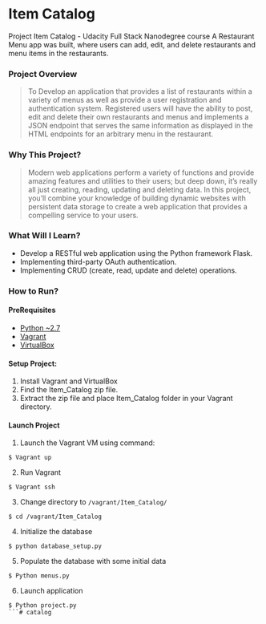 # Item Catalog

Project Item Catalog - Udacity Full Stack Nanodegree course
A Restaurant Menu app was built, where users can add, edit, and delete restaurants and menu items in the restaurants.

### Project Overview
> To Develop an application that provides a list of restaurants within a variety of menus as well as provide a user registration and authentication system. Registered users will have the ability to post, edit and delete their own restaurants and menus and implements a JSON endpoint that serves the same information as displayed in the HTML endpoints for an arbitrary menu in the restaurant.

### Why This Project?
> Modern web applications perform a variety of functions and provide amazing features and utilities to their users; but deep down, it’s really all just creating, reading, updating and deleting data. In this project, you’ll combine your knowledge of building dynamic websites with persistent data storage to create a web application that provides a compelling service to your users.

### What Will I Learn?
  * Develop a RESTful web application using the Python framework Flask.
  * Implementing third-party OAuth authentication.
  * Implementing CRUD (create, read, update and delete) operations.
  
### How to Run?

#### PreRequisites
  * [Python ~2.7](https://www.python.org/)
  * [Vagrant](https://www.vagrantup.com/)
  * [VirtualBox](https://www.virtualbox.org/)
  
#### Setup Project:
  1. Install Vagrant and VirtualBox
  2. Find the Item_Catalog zip file.
  3. Extract the zip file and place Item_Catalog folder in your Vagrant directory.

#### Launch Project
  1. Launch the Vagrant VM using command:

  ```
  $ Vagrant up 
  ```

  2. Run Vagrant

  ```
  $ Vagrant ssh
  ```

  3. Change directory to `/vagrant/Item_Catalog/`

  ```
  $ cd /vagrant/Item_Catalog
  ```

  4. Initialize the database

  ```
  $ python database_setup.py
  ```

  5. Populate the database with some initial data

  ```
  $ Python menus.py
  ```

  6. Launch application

  ```
  $ Python project.py
  ```# catalog
